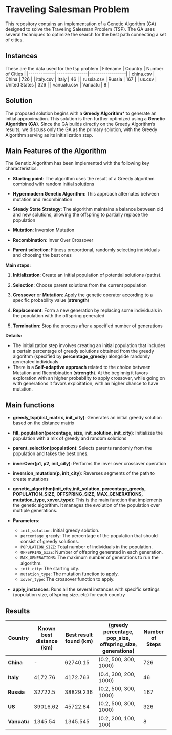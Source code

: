 # Traveling Salesman Problem

This repository contains an implementation of a Genetic Algorithm (GA) designed to solve the Traveling Salesman Problem (TSP). The GA uses several techniques to optimize the search for the best path connecting a set of cities.

## Instances
These are the data used for the tsp problem
| Filename    | Country       | Number of Cities | 
|-------------|---------------|------------------|
| china.csv   | China         | 726               | 
| italy.csv   | Italy         | 46               | 
| russia.csv  | Russia        | 167               |
| us.csv      | United States | 326               |
| vanuatu.csv | Vanuatu       | 8               |


## Solution
The proposed solution begins with a **Greedy Algorithm*** to generate an initial approximation. This solution is then further optimized using a **Genetic Algorithm (GA)**. Since the GA builds directly on the Greedy Algorithm’s results, we discuss only the GA as the primary solution, with the Greedy Algorithm serving as its initialization step.



## Main Features of the Algorithm
The Genetic Algorithm has been implemented with the following key characteristics:
- **Starting point**: The algorithm uses the result of a Greedy algorithm combined with random initial solutions
- **Hypermodern Genetic Algorithm**: This approach alternates between mutation and recombination 

- **Steady State Strategy**: The algorithm maintains a balance between old and new solutions, allowing the offspring to partially replace the population 

- **Mutation**: Inversion Mutation

- **Recombination**: Inver Over Crossover

- **Parent selection**: Fitness proportional, randomly selecting individuals and choosing the best ones


**Main steps:**

1. **Initialization**: Create an initial population of potential solutions (paths). 


2. **Selection**: Choose parent solutions from the current population

3. **Crossover** or **Mutation**: Apply the genetic operator according to a specific probability value (**strength**)

4. **Replacement**: Form a new generation by replacing some individuals in the population with the offspring generated

5. **Termination**: Stop the process after a specified number of generations

**Details:**
- The initialization step involves creating an initial population that includes a certain percentage of greedy solutions obtained from the greedy algorithm (specified by **percentage_greedy**) alongside randomly generated individuals
- There is a **Self-adaptive approach** related to the choice between Mutation and Ricombination (**strength**). At the beginnig it favors exploration with an higher probability to apply crossover, while going on with generations it favors exploitation, with an higher chance to have mutation.


## Main functions

- **greedy_tsp(dist_matrix, init_city)**: Generates an initial greedy solution based on the distance matrix

- **fill_population(percentage, size, init_solution, init_city)**: Initializes the population with a mix of greedy and random solutions

- **parent_selection(population)**: Selects parents randomly from the population and takes the best ones.

- **inverOver(p1, p2, init_city)**: Performs the inver over crossover operation

- **inversion_mutation(p, init_city)**: Reverses segments of the path to create mutations
- **genetic_algorithm(init_city,init_solution, percentage_greedy, POPULATION_SIZE, OFFSPRING_SIZE, MAX_GENERATIONS, mutation_type, xover_type)**:
This is the main function that implements the genetic algorithm. It manages the evolution of the population over multiple generations.

- **Parameters**:
  - `init_solution`: Initial greedy solution.
  - `percentage_greedy`: The percentage of the population that should consist of greedy solutions.
  - `POPULATION_SIZE`: Total number of individuals in the population.
  - `OFFSPRING_SIZE`: Number of offspring generated in each generation.
  - `MAX_GENERATIONS`: The maximum number of generations to run the algorithm.
  - `init_city`: The starting city.
  - `mutation_type`: The mutation function to apply.
  - `xover_type`: The crossover function to apply.
- **apply_instances**: Runs all the several instances with specific settings (population size, offspring size..etc) for each country


## Results
| Country                 |Known best distance (km) | Best result found (km) | (greedy percentage, pop_size, offspring_size, generations) | Number of Steps |
|---------------------------|------------------|-----------------|---------------------|---------------------|
| **China**           |     -     |   62740.15            | (0.2, 500, 300, 1000) |726 |
| **Italy** |   4172.76     |4172.763 | (0.4, 300, 200, 1000)|46
| **Russia** |   32722.5       |          38829.236     |  (0.2, 500, 300, 1000) | 167        |
| **US** |   39016.62     |        45722.84       |(0.2, 500, 300, 1000) |    326        |
| **Vanuatu** |    1345.54    |     1345.545          |  (0.2, 200, 100, 100)   | 8      |

